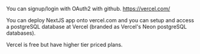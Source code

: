 You can signup/login with OAuth2 with github.
https://vercel.com/

You can deploy NextJS app onto vercel.com and you can setup and access a postgreSQL database at Vercel (branded as Vercel's Neon postgreSQL databases).

Vercel is free but have higher tier priced plans.